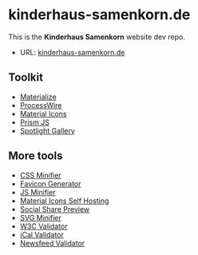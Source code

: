 # kinderhaus-samenkorn.de

This is the **Kinderhaus Samenkorn** website dev repo.

* URL: [kinderhaus-samenkorn.de](https://www.kinderhaus-samenkorn.de)

## Toolkit

* [Materialize](https://github.com/materializecss/materialize)
* [ProcessWire](https://processwire.com)
* [Material Icons](https://fonts.google.com/icons?icon.set=Material+Icons&icon.style=Filled)
* [Prism JS](https://prismjs.com)
* [Spotlight Gallery](https://nextapps-de.github.io/spotlight/)

## More tools

* [CSS Minifier](https://www.toptal.com/developers/cssminifier)
* [Favicon Generator](https://realfavicongenerator.net)
* [JS Minifier](https://www.toptal.com/developers/javascript-minifier)
* [Material Icons Self Hosting](https://github.com/jossef/material-design-icons-iconfont)
* [Social Share Preview](https://www.opengraph.xyz)
* [SVG Minifier](https://www.svgminify.com)
* [W3C Validator](https://validator.w3.org/nu/?doc=https%3A%2F%2Fwww.kinderhaus-samenkorn.de)
* [iCal Validator](https://icalendar.org/validator.html?url=https://kinderhaus-samenkorn.de/ical)
* [Newsfeed Validator](https://validator.w3.org/feed/)
